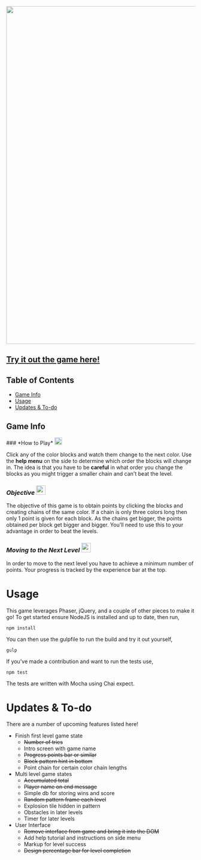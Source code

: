 <img src="http://i.imgur.com/QWTyTsK.png" width="900px">

## [Try it out the game here!](https://www.alexmdodge.ca/games/grid-grind/app/) </h1>
## Table of Contents
* [Game Info](#game) <br>
* [Usage](#usage) <br>
* [Updates & To-do](#todo)

<h2>
	<a name="game" aria-hidden="true" class="anchor"></a>
	Game Info
</h2>
### *How to Play* <img src="http://image.flaticon.com/icons/png/512/25/25400.png" width="20px">

Click any of the color blocks and watch them change to the next color. Use the **help menu** on the side to determine which order the blocks will change in. The idea is that you have to be **careful** in what order you change the blocks as you might trigger a smaller chain and can't beat the level.

### *Objective* <img src="https://upload.wikimedia.org/wikipedia/commons/thumb/7/71/Ok_sign_font_awesome.svg/600px-Ok_sign_font_awesome.svg.png" width="25px">
The objective of this game is to obtain points by clicking the blocks and creating chains of the same color. If a chain is only three colors long then only 1 point is given for each block. As the chains get bigger, the points obtained per block get bigger and bigger. You'll need to use this to your advantage in order to beat the levels.

### *Moving to the Next Level* <img src="https://upload.wikimedia.org/wikipedia/commons/thumb/0/03/Plus_sign_font_awesome.svg/512px-Plus_sign_font_awesome.svg.png" width="25px">
In order to move to the next level you have to achieve a minimum number of points. Your progress is tracked by the experience bar at the top.

<h1>
	<a name="usage" aria-hidden="true" class="anchor"></a>
	Usage
</h1>
This game leverages Phaser, jQuery, and a couple of other pieces to make it go! To get started ensure NodeJS is installed and up to date, then run,

`npm install`

You can then use the gulpfile to run the build and try it out yourself,

`gulp`

If you've made a contribution and want to run the tests use,

`npm test`

The tests are written with Mocha using Chai expect.

<h1>
	<a name="todo" aria-hidden="true" class="anchor"></a>
	Updates & To-do
</h1>
There are a number of upcoming features listed here!

* Finish first level game state
  * ~~Number of tries~~
  * Intro screen with game name
  * ~~Progress points bar or similar~~
  * ~~Block pattern hint in bottom~~
  * Point chain for certain color chain lengths
* Multi level game states
  * ~~Accumulated total~~
  * ~~Player name on end message~~
  * Simple db for storing wins and score
  * ~~Random pattern frame each level~~
  * Explosion tile hidden in pattern
  * Obstacles in later levels
  * Timer for later levels
* User Interface
  * ~~Remove interface from game and bring it into the DOM~~
  * Add help tutorial and instructions on side menu
  * Markup for level success
  * ~~Design percentage bar for level completion~~
